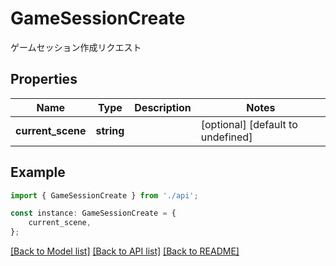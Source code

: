 # GameSessionCreate

ゲームセッション作成リクエスト

## Properties

Name | Type | Description | Notes
------------ | ------------- | ------------- | -------------
**current_scene** | **string** |  | [optional] [default to undefined]

## Example

```typescript
import { GameSessionCreate } from './api';

const instance: GameSessionCreate = {
    current_scene,
};
```

[[Back to Model list]](../README.md#documentation-for-models) [[Back to API list]](../README.md#documentation-for-api-endpoints) [[Back to README]](../README.md)
